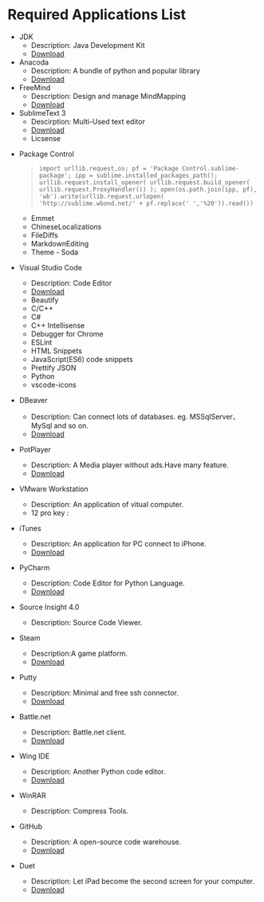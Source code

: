 # Required Applications List #
* JDK
    * Description: Java Development Kit
    * [Download](http://www.oracle.com/technetwork/java/javase/downloads/index.html)
* Anacoda
    * Description: A bundle of python and popular library
    * [Download](https://www.continuum.io/downloads/)
* FreeMind
    * Description: Design and manage MindMapping
    * [Download](http://freemind.sourceforge.net/wiki/index.php/Main_Page)
* SublimeText 3 
    * Descirption: Multi-Used text editor
    * [Download](http://www.sublimetext.com/3)
    * Licsense 
<!--    > ` 
    —– BEGIN LICENSE —–
Michael Barnes
Single User License
EA7E-821385
8A353C41 872A0D5C DF9B2950 AFF6F667
C458EA6D 8EA3C286 98D1D650 131A97AB
AA919AEC EF20E143 B361B1E7 4C8B7F04
B085E65E 2F5F5360 8489D422 FB8FC1AA
93F6323C FD7F7544 3F39C318 D95E6480
FCCC7561 8A4A1741 68FA4223 ADCEDE07
200C25BE DBBC4855 C4CFB774 C5EC138C
0FEC1CEF D9DCECEC D3A5DAD1 01316C36
—— END LICENSE —— 
`
-->

* Package Control 
    > `import urllib.request,os; pf = 'Package Control.sublime-package'; ipp = sublime.installed_packages_path(); urllib.request.install_opener( urllib.request.build_opener( urllib.request.ProxyHandler()) ); open(os.path.join(ipp, pf), 'wb').write(urllib.request.urlopen( 'http://sublime.wbond.net/' + pf.replace(' ','%20')).read())`
    
    * Emmet
    * ChineseLocalizations 
    * FileDiffs
    * MarkdownEditing
    * Theme - Soda
* Visual Studio Code
    * Description: Code Editor
    * [Download](https://code.visualstudio.com/)
    * Beautify
    * C/C++
    * C#
    * C++ Intellisense
    * Debugger for Chrome
    * ESLint
    * HTML Snippets
    * JavaScript(ES6) code snippets
    * Prettify JSON
    * Python
    * vscode-icons
* DBeaver
    * Description: Can connect lots of databases. eg. MSSqlServer、MySql and so on.
    * [Download](http://dbeaver.jkiss.org/download/)
* PotPlayer
    * Description: A Media player without ads.Have many feature.
    * [Download](http://potplayer.daum.net/?lang=zh_CN)
* VMware Workstation
    * Description: An application of vitual computer.
    * 12 pro key :<!--`5A02H-AU243-TZJ49-GTC7K-3C61N`-->
* iTunes
    * Description: An application for PC connect to iPhone.
    * [Download](http://www.apple.com/cn/itunes/download/)
* PyCharm
    * Description: Code Editor for Python Language.
    * [Download](https://www.jetbrains.com/pycharm/)
* Source Insight 4.0
    * Description: Source Code Viewer.
* Steam
    * Description:A game platform.
    * [Download](http://store.steampowered.com/)
* Putty
    * Description: Minimal and free ssh connector.
    * [Download](http://www.putty.org/)
* Battle.net
    * Description: Battle.net client.
    * [Download](https://www.battlenet.com.cn/)
* Wing IDE 
    * Description: Another Python code editor.
    * [Download](http://wingware.com/)
* WinRAR
    * Description: Compress Tools.
* GitHub
    * Description: A open-source code warehouse.
    * [Download](https://desktop.github.com/)
* Duet
    * Description: Let iPad become the second screen for your computer.
    * [Download](https://www.duetdisplay.com/)
